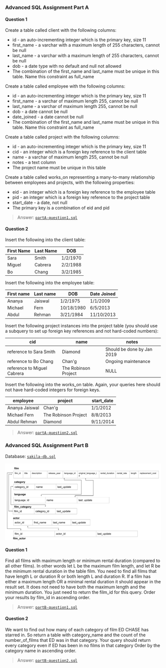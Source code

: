 ### Advanced SQL Assignment Part A
#### Question 1
Create a table called client with the following columns:
- id - an auto-incrementing integer which is the primary key, size 11
- first_name - a varchar with a maximum length of 255 characters, cannot be null
- last_name - a varchar with a maximum length of 255 characters, cannot be null
- dob - a date type with no default and null not allowed
- The combination of the first_name and last_name must be unique in this table.  Name this constraint as full_name

Create a table called employee with the following columns:
- id - an auto-incrementing integer which is the primary key, size 11
- first_name - a varchar of maximum length 255, cannot be null
- last_name - a varchar of maximum length 255, cannot be null
- dob - a date cannot be null
- date_joined - a date cannot be null
- The combination of the first_name and last_name must be unique in this table. Name this constraint as full_name

Create a table called project with the following columns:
- id - an auto-incrementing integer which is the primary key, size 11
- cid - an integer which is a foreign key reference to the client table
- name - a varchar of maximum length 255, cannot be null
- notes - a text column
- The project name must be unique in this table

Create a table called works_on representing a many-to-many relationship between employees and projects, with the following properties:
- eid - an integer which is a foreign key reference to the employee table
- pid - an integer which is a foreign key reference to the project table
- start_date - a date, not null
- The primary key is a combination of eid and pid

> Answer: [`partA-question1.sql`](./partA-question1.sql)

#### Question 2
Insert the following into the client table:

| First Name	| Last Name	    | DOB |
| ------------- | ------------- | --- |
| Sara          | Smith	        | 1/2/1970 |
| Miguel	    | Cabrera       | 2/2/1988 |
| Bo            | Chang         | 3/2/1985 |
 
Insert the following into the employee table:

| First name    |	Last name   | DOB | Date Joined |
| ------------- | ------------- | ----| --------- |
| Ananya        | Jaiswal       | 1/2/1975 | 1/1/2009 |
| Michael       | Fern          | 10/18/1980 | 6/5/2013 |
| Abdul         |	Rehman	    | 3/21/1984	| 11/10/2013 |
 
Insert the following project instances into the project table (you should use a subquery to set up foreign key references and not hard-coded numbers):

| cid | name | notes |
| ------------- | ------------- | ------------- |
| reference to Sara Smith | Diamond | Should be done by Jan 2019 |
| reference to Bo Chang	| Chan'g | Ongoing maintenance |
| reference to Miguel Cabrera | The Robinson Project | NULL |
 
Insert the following into the works_on table. Again, your queries here should not have hard-coded integers for foreign keys.

| employee | project | start_date |
| ------------- | ------------- | --- |
| Ananya Jaiswal |	Chan'g | 1/1/2012 |
| Michael Fern | The Robinson Project | 8/8/2013 |
| Abdul Rehman | Diamond | 9/11/2014 |

> Answer: [`partA-question2.sql`](./partA-question2.sql)


### Advanced SQL Assignment Part B
Database: [`sakila-db.sql`](./sakila-db.sql)
<p align="center">
<img src="./sakila-relevant-schema.png" />
</p>

#### Question 1

Find all films with maximum length or minimum rental duration (compared to all other films).
In other words let L be the maximum film length, and let R be the minimum rental duration in the table film.
You need to find all films that have length L or duration R or both length L and duration R.
If a film has either a maximum length OR a minimal rental duration it should appear in the result set.
It does not need to have both the maximum length and the minimum duration.
You just need to return the film_id for this query.
Order your results by film_id in ascending order.

> Answer: [`partB-question1.sql`](./partB-question1.sql)


#### Question 2
We want to find out how many of each category of film ED CHASE has starred in.
So return a table with category_name and the count of the number_of_films that ED was in that category.
Your query should return every category even if ED has been in no films in that category
Order by the category name in ascending order.

> Answer: [`partB-question2.sql`](./partB-question2.sql)